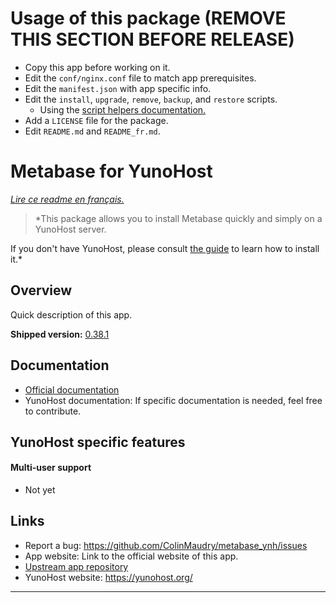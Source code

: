 # Usage of this package (REMOVE THIS SECTION BEFORE RELEASE)
- Copy this app before working on it.
- Edit the `conf/nginx.conf` file to match app prerequisites.
- Edit the `manifest.json` with app specific info.
- Edit the `install`, `upgrade`, `remove`, `backup`, and `restore` scripts.
  - Using the [script helpers documentation.](https://yunohost.org/#/packaging_apps_helpers)
- Add a `LICENSE` file for the package.
- Edit `README.md` and `README_fr.md`.

# Metabase for YunoHost

<!-- [![Integration level](https://dash.yunohost.org/integration/metabase.svg)](https://dash.yunohost.org/appci/app/metabase) ![](https://ci-apps.yunohost.org/ci/badges/metabase.status.svg) ![](https://ci-apps.yunohost.org/ci/badges/metabase.maintain.svg)
[![Install metabase with YunoHost](https://install-app.yunohost.org/install-with-yunohost.svg)](https://install-app.yunohost.org/?app=metabase) -->

*[Lire ce readme en français.](./README_fr.md)*

> *This package allows you to install Metabase quickly and simply on a YunoHost server.

If you don't have YunoHost, please consult [the guide](https://yunohost.org/#/install) to learn how to install it.*

## Overview
Quick description of this app.

**Shipped version:** [0.38.1](https://github.com/metabase/metabase/releases/tag/v0.38.1)

<!-- ## Screenshots

![](Link to a screenshot of this app.) -->

<!-- ## Demo

* [Official demo](Link to a demo site for this app.) -->

<!-- ## Configuration

How to configure this app: From an admin panel, a plain file with SSH, or any other way. -->

## Documentation

 * [Official documentation](https://www.metabase.com/docs/latest/)
 * YunoHost documentation: If specific documentation is needed, feel free to contribute.

## YunoHost specific features

#### Multi-user support

- Not yet

<!-- #### Supported architectures

* x86-64

* x86-64 - [![Build Status](https://ci-apps.yunohost.org/ci/logs/metabase%20%28Apps%29.svg)](https://ci-apps.yunohost.org/ci/apps/metabase/)
* ARMv8-A - [![Build Status](https://ci-apps-arm.yunohost.org/ci/logs/metabase%20%28Apps%29.svg)](https://ci-apps-arm.yunohost.org/ci/apps/metabase/) -->

<!-- ## Limitations

* Any known limitations. -->

<!-- ## Additional information

* Other info you would like to add about this app.

**More info on the documentation page:**
https://yunohost.org/packaging_apps -->

## Links

 * Report a bug: https://github.com/ColinMaudry/metabase_ynh/issues
 * App website: Link to the official website of this app.
 * [Upstream app repository](https://github.com/metabase/metabase)
 * YunoHost website: https://yunohost.org/

---

<!-- ## Developer info

**Only if you want to use a testing branch for coding, instead of merging directly into master.**
Please send your pull request to the [testing branch](https://github.com/YunoHost-Apps/metabase_ynh/tree/testing).

To try the testing branch, please proceed like that.
```
sudo yunohost app install https://github.com/YunoHost-Apps/metabase_ynh/tree/testing --debug
or
sudo yunohost app upgrade metabase -u https://github.com/YunoHost-Apps/metabase_ynh/tree/testing --debug
``` -->
